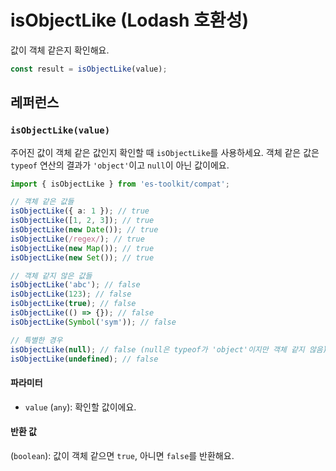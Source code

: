# isObjectLike (Lodash 호환성)

값이 객체 같은지 확인해요.

```typescript
const result = isObjectLike(value);
```

## 레퍼런스

### `isObjectLike(value)`

주어진 값이 객체 같은 값인지 확인할 때 `isObjectLike`를 사용하세요. 객체 같은 값은 `typeof` 연산의 결과가 `'object'`이고 `null`이 아닌 값이에요.

```typescript
import { isObjectLike } from 'es-toolkit/compat';

// 객체 같은 값들
isObjectLike({ a: 1 }); // true
isObjectLike([1, 2, 3]); // true
isObjectLike(new Date()); // true
isObjectLike(/regex/); // true
isObjectLike(new Map()); // true
isObjectLike(new Set()); // true

// 객체 같지 않은 값들
isObjectLike('abc'); // false
isObjectLike(123); // false
isObjectLike(true); // false
isObjectLike(() => {}); // false
isObjectLike(Symbol('sym')); // false

// 특별한 경우
isObjectLike(null); // false (null은 typeof가 'object'이지만 객체 같지 않음)
isObjectLike(undefined); // false
```

#### 파라미터

- `value` (`any`): 확인할 값이에요.

#### 반환 값

(`boolean`): 값이 객체 같으면 `true`, 아니면 `false`를 반환해요.
